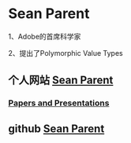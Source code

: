 # Sean Parent

1、Adobe的首席科学家

2、提出了Polymorphic Value Types

## 个人网站 [Sean Parent](https://sean-parent.stlab.cc/)

### [Papers and Presentations](https://sean-parent.stlab.cc/papers-and-presentations/)



## github [Sean Parent](https://github.com/sean-parent)